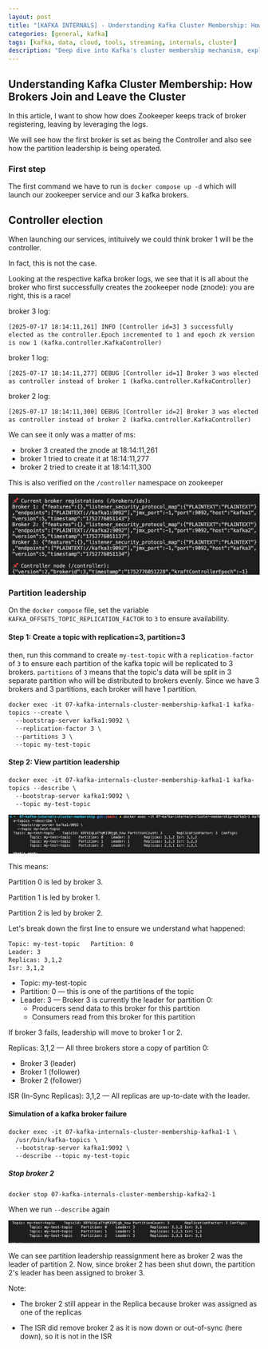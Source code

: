 ```yaml
---
layout: post
title: "[KAFKA INTERNALS] - Understanding Kafka Cluster Membership: How Brokers Join and Leave the Cluster"
categories: [general, kafka]
tags: [kafka, data, cloud, tools, streaming, internals, cluster]
description: "Deep dive into Kafka's cluster membership mechanism, exploring how brokers register, maintain heartbeats, and handle failures in both ZooKeeper and KRaft modes"
---
```


## Understanding Kafka Cluster Membership: How Brokers Join and Leave the Cluster

In this article, I want to show how does Zookeeper keeps track of broker registering, leaving by leveraging the logs.

We will see how the first broker is set as being the Controller and also see how the partition leadership is being operated.

### First step

The first command we have to run is `docker compose up -d` which will launch our zookeeper service and our 3 kafka brokers.

## Controller election

When launching our services, intituively we could think broker 1 will be the controller.

In fact, this is not the case.

Looking at the respective kafka broker logs, we see that it is all about the broker who first successfully creates the zookeeper node (znode): you are right, this is a race!

broker 3 log:

```
[2025-07-17 18:14:11,261] INFO [Controller id=3] 3 successfully elected as the controller.Epoch incremented to 1 and epoch zk version is now 1 (kafka.controller.KafkaController)
```

broker 1 log:

```
[2025-07-17 18:14:11,277] DEBUG [Controller id=1] Broker 3 was elected as controller instead of broker 1 (kafka.controller.KafkaController)
```

broker 2 log:

```
[2025-07-17 18:14:11,300] DEBUG [Controller id=2] Broker 3 was elected as controller instead of broker 2 (kafka.controller.KafkaController)
```

We can see it only was a matter of ms:

- broker 3 created the znode at 18:14:11,261
- broker 1 tried to create it at 18:14:11,277
- broker 2 tried to create it at 18:14:11,300

This is also verified on the `/controller` namespace on zookeeper

<img src="/assets/media/17-07-cluster-membership/monitor-py.png">

### Partition leadership

On the `docker compose` file, set the variable `KAFKA_OFFSETS_TOPIC_REPLICATION_FACTOR` to `3` to ensure availability.

#### Step 1: Create a topic with replication=3, partition=3

then, run this command to create `my-test-topic` with a `replication-factor` of `3` to ensure each partition of the kafka topic will be replicated to 3 brokers.
`partitions` of `3` means that the topic's data will be split in 3 separate partition who will be distributed to brokers evenly. Since we have 3 brokers and 3 partitions, each broker will have 1 partition.

```
docker exec -it 07-kafka-internals-cluster-membership-kafka1-1 kafka-topics --create \
  --bootstrap-server kafka1:9092 \
  --replication-factor 3 \
  --partitions 3 \
  --topic my-test-topic
```

#### Step 2: View partition leadership

```
docker exec -it 07-kafka-internals-cluster-membership-kafka1-1 kafka-topics --describe \
  --bootstrap-server kafka1:9092 \
  --topic my-test-topic
```

<img src="/assets/media/17-07-cluster-membership/07-kafka-leadership-partitions.png">

This means:

Partition 0 is led by broker 3.

Partition 1 is led by broker 1.

Partition 2 is led by broker 2.

Let's break down the first line to ensure we understand what happened:

```
Topic: my-test-topic   Partition: 0
Leader: 3
Replicas: 3,1,2
Isr: 3,1,2
```

- Topic: my-test-topic
- Partition: 0 — this is one of the partitions of the topic
- Leader: 3 — Broker 3 is currently the leader for partition 0:
  - Producers send data to this broker for this partition
  - Consumers read from this broker for this partition

If broker 3 fails, leadership will move to broker 1 or 2.

Replicas: 3,1,2 — All three brokers store a copy of partition 0:

- Broker 3 (leader)
- Broker 1 (follower)
- Broker 2 (follower)

ISR (In-Sync Replicas): 3,1,2 — All replicas are up-to-date with the leader.

#### Simulation of a kafka broker failure

```
docker exec -it 07-kafka-internals-cluster-membership-kafka1-1 \
  /usr/bin/kafka-topics \
  --bootstrap-server kafka1:9092 \
  --describe --topic my-test-topic
```

##### Stop broker 2

`docker stop 07-kafka-internals-cluster-membership-kafka2-1`

When we run `--describe` again

<img src="/assets/media/17-07-cluster-membership/07-kafka-broker-failure.png">

We can see partition leadership reassignment here as broker 2 was the leader of partition 2.
Now, since broker 2 has been shut down, the partition 2's leader has been assigned to broker 3.

Note:

- The broker 2 still appear in the Replica because broker was assigned as one of the replicas

- The ISR did remove broker 2 as it is now down or out-of-sync (here down), so it is not in the ISR

